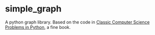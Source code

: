 # simple_graph

A python graph library. Based on the code in [Classic Computer Science Problems in Python](https://www.manning.com/books/classic-computer-science-problems-in-python), a fine book.

